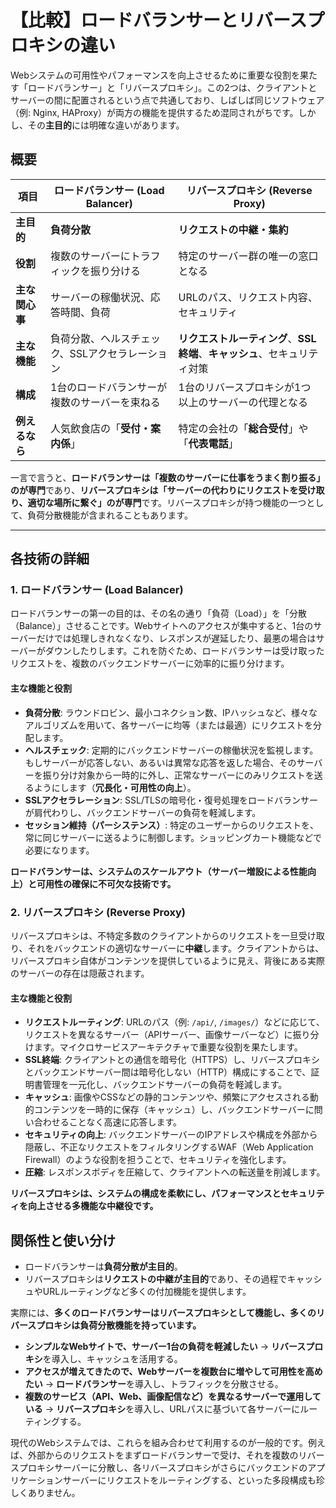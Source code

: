 # 【比較】ロードバランサーとリバースプロキシの違い

Webシステムの可用性やパフォーマンスを向上させるために重要な役割を果たす「ロードバランサー」と「リバースプロキシ」。この2つは、クライアントとサーバーの間に配置されるという点で共通しており、しばしば同じソフトウェア（例: Nginx, HAProxy）が両方の機能を提供するため混同されがちです。しかし、その**主目的**には明確な違いがあります。

## 概要

| 項目 | ロードバランサー (Load Balancer) | リバースプロキシ (Reverse Proxy) |
| --- | --- | --- |
| **主目的** | **負荷分散** | **リクエストの中継・集約** |
| **役割** | 複数のサーバーにトラフィックを振り分ける | 特定のサーバー群の唯一の窓口となる |
| **主な関心事** | サーバーの稼働状況、応答時間、負荷 | URLのパス、リクエスト内容、セキュリティ |
| **主な機能** | 負荷分散、ヘルスチェック、SSLアクセラレーション | **リクエストルーティング**、**SSL終端**、**キャッシュ**、セキュリティ対策 |
| **構成** | 1台のロードバランサーが複数のサーバーを束ねる | 1台のリバースプロキシが1つ以上のサーバーの代理となる |
| **例えるなら** | 人気飲食店の「**受付・案内係**」 | 特定の会社の「**総合受付**」や「**代表電話**」 |

一言で言うと、**ロードバランサーは「複数のサーバーに仕事をうまく割り振る」のが専門**であり、**リバースプロキシは「サーバーの代わりにリクエストを受け取り、適切な場所に繋ぐ」のが専門**です。リバースプロキシが持つ機能の一つとして、負荷分散機能が含まれることもあります。

---

## 各技術の詳細

### 1. ロードバランサー (Load Balancer)

ロードバランサーの第一の目的は、その名の通り「負荷（Load）」を「分散（Balance）」させることです。Webサイトへのアクセスが集中すると、1台のサーバーだけでは処理しきれなくなり、レスポンスが遅延したり、最悪の場合はサーバーがダウンしたりします。これを防ぐため、ロードバランサーは受け取ったリクエストを、複数のバックエンドサーバーに効率的に振り分けます。

#### 主な機能と役割

- **負荷分散**: ラウンドロビン、最小コネクション数、IPハッシュなど、様々なアルゴリズムを用いて、各サーバーに均等（または最適）にリクエストを分配します。
- **ヘルスチェック**: 定期的にバックエンドサーバーの稼働状況を監視します。もしサーバーが応答しない、あるいは異常な応答を返した場合、そのサーバーを振り分け対象から一時的に外し、正常なサーバーにのみリクエストを送るようにします（**冗長化・可用性の向上**）。
- **SSLアクセラレーション**: SSL/TLSの暗号化・復号処理をロードバランサーが肩代わりし、バックエンドサーバーの負荷を軽減します。
- **セッション維持（パーシステンス）**: 特定のユーザーからのリクエストを、常に同じサーバーに送るように制御します。ショッピングカート機能などで必要になります。

**ロードバランサーは、システムのスケールアウト（サーバー増設による性能向上）と可用性の確保に不可欠な技術です。**

### 2. リバースプロキシ (Reverse Proxy)

リバースプロキシは、不特定多数のクライアントからのリクエストを一旦受け取り、それをバックエンドの適切なサーバーに**中継**します。クライアントからは、リバースプロキシ自体がコンテンツを提供しているように見え、背後にある実際のサーバーの存在は隠蔽されます。

#### 主な機能と役割

- **リクエストルーティング**: URLのパス（例: `/api/`, `/images/`）などに応じて、リクエストを異なるサーバー（APIサーバー、画像サーバーなど）に振り分けます。マイクロサービスアーキテクチャで重要な役割を果たします。
- **SSL終端**: クライアントとの通信を暗号化（HTTPS）し、リバースプロキシとバックエンドサーバー間は暗号化しない（HTTP）構成にすることで、証明書管理を一元化し、バックエンドサーバーの負荷を軽減します。
- **キャッシュ**: 画像やCSSなどの静的コンテンツや、頻繁にアクセスされる動的コンテンツを一時的に保存（キャッシュ）し、バックエンドサーバーに問い合わせることなく高速に応答します。
- **セキュリティの向上**: バックエンドサーバーのIPアドレスや構成を外部から隠蔽し、不正なリクエストをフィルタリングするWAF（Web Application Firewall）のような役割を担うことで、セキュリティを強化します。
- **圧縮**: レスポンスボディを圧縮して、クライアントへの転送量を削減します。

**リバースプロキシは、システムの構成を柔軟にし、パフォーマンスとセキュリティを向上させる多機能な中継役です。**

## 関係性と使い分け

- ロードバランサーは**負荷分散が主目的**。
- リバースプロキシは**リクエストの中継が主目的**であり、その過程でキャッシュやURLルーティングなど多くの付加機能を提供します。

実際には、**多くのロードバランサーはリバースプロキシとして機能し、多くのリバースプロキシは負荷分散機能を持っています。**

- **シンプルなWebサイトで、サーバー1台の負荷を軽減したい** → **リバースプロキシ**を導入し、キャッシュを活用する。
- **アクセスが増えてきたので、Webサーバーを複数台に増やして可用性を高めたい** → **ロードバランサー**を導入し、トラフィックを分散させる。
- **複数のサービス（API、Web、画像配信など）を異なるサーバーで運用している** → **リバースプロキシ**を導入し、URLパスに基づいて各サーバーにルーティングする。

現代のWebシステムでは、これらを組み合わせて利用するのが一般的です。例えば、外部からのリクエストをまずロードバランサーで受け、それを複数のリバースプロキシサーバーに分散し、各リバースプロキシがさらにバックエンドのアプリケーションサーバーにリクエストをルーティングする、といった多段構成も珍しくありません。 